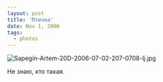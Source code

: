 ```yaml
---
layout: post
title: 'Птичка'
date: Nov 1, 2006
tags:
  - photos
---
```


![Sapegin-Artem-20D-2006-07-02-207-0708-lj.jpg](upload://Sapegin-Artem-20D-2006-07-02-207-0708-lj.jpg)

Не знаю, кто такая.
